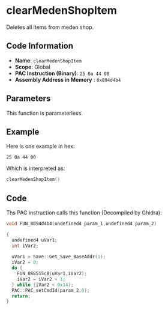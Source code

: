 # clearMedenShopItem

Deletes all items from meden shop.

## Code Information

- **Name**: `clearMedenShopItem`
- **Scope**: Global
- **PAC Instruction (Binary)**: `25 0a 44 00`
- **Assembly Address in Memory** : `0x894d4b4`

## Parameters

This function is parameterless.


## Example

Here is one example in hex:

```25 0a 44 00```

Which is interpreted as:

```c
clearMedenShopItem()
```

## Code

Ths PAC instruction calls this function (Decompiled by Ghidra):

```c
void FUN_0894d4b4(undefined4 param_1,undefined4 param_2)

{
  undefined4 uVar1;
  int iVar2;
  
  uVar1 = Save::Get_Save_BaseAddr(1);
  iVar2 = 0;
  do {
    FUN_088515c8(uVar1,iVar2);
    iVar2 = iVar2 + 1;
  } while (iVar2 < 0x14);
  PAC::PAC_setCmdId(param_2,0);
  return;
}
```

